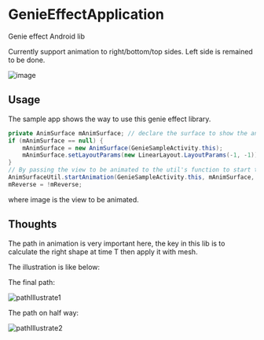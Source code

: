 # GenieEffectApplication
Genie effect Android lib

Currently support animation to right/bottom/top sides. Left side is remained to be done.

![image](https://github.com/gumuxiansheng/GenieEffectApplication/blob/master/genie_effect.gif?raw=true)

## Usage

The sample app shows the way to use this genie effect library.
```java
private AnimSurface mAnimSurface; // declare the surface to show the animation, usually capture all the screen.
if (mAnimSurface == null) {
    mAnimSurface = new AnimSurface(GenieSampleActivity.this);
    mAnimSurface.setLayoutParams(new LinearLayout.LayoutParams(-1, -1));
}
// By passing the view to be animated to the util's function to start the animation on AnimSurface.
AnimSurfaceUtil.startAnimation(GenieSampleActivity.this, mAnimSurface, image, mReverse); // image is the view to be animated.
mReverse = !mReverse;
```
where image is the view to be animated.

## Thoughts

The path in animation is very important here, the key in this lib is to calculate the right shape at time T then apply it with mesh.

The illustration is like below:

The final path:

![pathIllustrate1](https://github.com/gumuxiansheng/GenieEffectApplication/blob/master/pathIllustrate1.png?raw=true)

The path on half way:

![pathIllustrate2](https://github.com/gumuxiansheng/GenieEffectApplication/blob/master/pathIllustrate2.png?raw=true)
